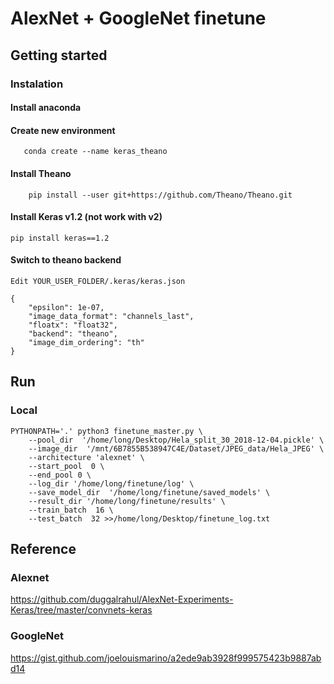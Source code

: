 # AlexNet + GoogleNet finetune

## Getting started
### Instalation
#### Install anaconda
#### Create new environment
```
   conda create --name keras_theano
```
#### Install Theano
```commandline
    pip install --user git+https://github.com/Theano/Theano.git
```

#### Install Keras v1.2 (not work with v2)
```
pip install keras==1.2
```

#### Switch to theano backend 
```
Edit YOUR_USER_FOLDER/.keras/keras.json 

{
    "epsilon": 1e-07,
    "image_data_format": "channels_last",
    "floatx": "float32",
    "backend": "theano",
    "image_dim_ordering": "th"
}
```
## Run 
### Local 
```commandline
PYTHONPATH='.' python3 finetune_master.py \
    --pool_dir  '/home/long/Desktop/Hela_split_30_2018-12-04.pickle' \
    --image_dir  '/mnt/6B7855B538947C4E/Dataset/JPEG_data/Hela_JPEG' \
    --architecture 'alexnet' \
    --start_pool  0 \
    --end_pool 0 \
    --log_dir '/home/long/finetune/log' \
    --save_model_dir  '/home/long/finetune/saved_models' \
    --result_dir '/home/long/finetune/results' \
    --train_batch  16 \
    --test_batch  32 >>/home/long/Desktop/finetune_log.txt
```

## Reference 
### Alexnet 
https://github.com/duggalrahul/AlexNet-Experiments-Keras/tree/master/convnets-keras

### GoogleNet
https://gist.github.com/joelouismarino/a2ede9ab3928f999575423b9887abd14